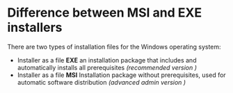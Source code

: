 # Difference between MSI and EXE installers

There are two types of installation files for the Windows operating system:

* Installer as a file **EXE** an installation package that includes and automatically installs all prerequisites _\(recommended version \)_
* Installer as a file **MSI** Installation package without prerequisites, used for automatic software distribution _\(advanced admin version \)_

